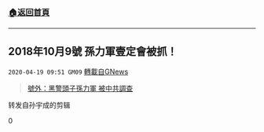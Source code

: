 ###  [:house:返回首頁](https://github.com/ourhimalayas/txt)
---

## 2018年10月9號 孫力軍壹定會被抓！
`2020-04-19 09:51 GM09` [轉載自GNews](https://gnews.org/zh-hant/178378/)

> [號外：黑警頭子孫力軍 被中共調查](https://gnews.org/zh-hant/178251/)

转发自孙宇成的剪辑

0

